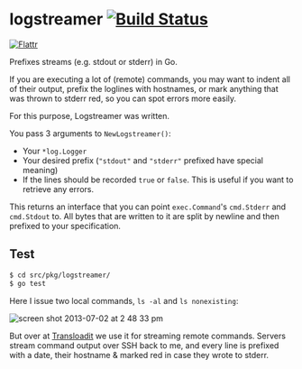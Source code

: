 logstreamer [![Build Status][BuildStatusIMGURL]][BuildStatusURL]
===============
[![Flattr][FlattrIMGURL]][FlattrURL]

[BuildStatusIMGURL]:        https://secure.travis-ci.org/kvz/logstreamer.png?branch=master
[BuildStatusURL]:           //travis-ci.org/kvz/logstreamer  "Build Status"
[FlattrIMGURL]:             http://api.flattr.com/button/flattr-badge-large.png
[FlattrURL]:                https://flattr.com/submit/auto?user_id=kvz&url=github.com/kvz/logstreamer&title=logstreamer&language=&tags=github&category=software

Prefixes streams (e.g. stdout or stderr) in Go.

If you are executing a lot of (remote) commands, you may want to indent all of their
output, prefix the loglines with hostnames, or mark anything that was thrown to stderr
red, so you can spot errors more easily.

For this purpose, Logstreamer was written.

You pass 3 arguments to `NewLogstreamer()`:

 - Your `*log.Logger`
 - Your desired prefix (`"stdout"` and `"stderr"` prefixed have special meaning)
 - If the lines should be recorded `true` or `false`. This is useful if you want to retrieve any errors.

This returns an interface that you can point `exec.Command`'s `cmd.Stderr` and `cmd.Stdout` to.
All bytes that are written to it are split by newline and then prefixed to your specification.

## Test

```bash
$ cd src/pkg/logstreamer/
$ go test
```

Here I issue two local commands, `ls -al` and `ls nonexisting`:

![screen shot 2013-07-02 at 2 48 33 pm](https://f.cloud.github.com/assets/26752/736371/16177cf0-e316-11e2-8dc6-320f52f71442.png)

But over at [Transloadit](http://transloadit.com) we use it for streaming remote commands.
Servers stream command output over SSH back to me, and every line is prefixed with a date, their hostname & marked red in case they
wrote to stderr.
